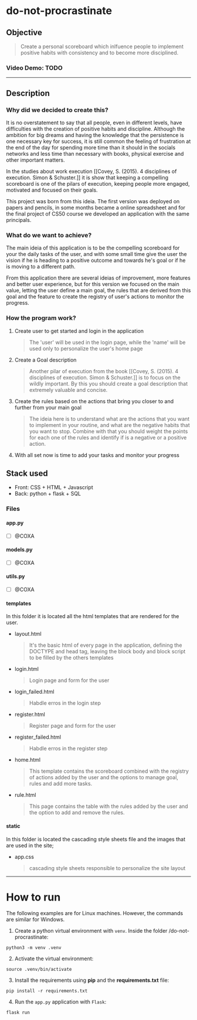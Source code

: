 # do-not-procrastinate

## Objective

> Create a personal scoreboard which inlfuence people to implement positive habits with consistency and to become more disciplined.

### Video Demo: TODO

<URL HERE>

---

## Description

### Why did we decided to create this?

It is no overstatement to say that all people, even in different levels, have difficulties with the creation of positive habits and discipline. Although the ambition for big dreams and having the knowledge that the persistence is one necessary key for success, it is still common the feeling of frustration at the end of the day for spending more time than it should in the socials networks and less time than necessary with books, physical exercise and other important matters.

In the studies about work execution [[Covey, S. (2015). 4 disciplines of execution. Simon & Schuster.]] it is show that keeping a compelling scoreboard is one of the pilars of execution, keeping people more engaged, motivated and focused on their goals.

This project was born from this ideia. The first version was deployed on papers and pencils, in some months became a online spreadsheet and for the final project of CS50 course we developed an application with the same principals.

### What do we want to achieve?

The main ideia of this application is to be the compelling scoreboard for your the daily tasks of the user, and with some small time give the user the vision if he is heading to a positive outcome and towards he's goal or if he is moving to a different path.

From this application there are several ideias of improvement, more features and better user experience, but for this version we focused on the main value, letting the user define a main goal, the rules that are derived from this goal and the feature to create the registry of user's actions to monitor the progress.

### How the program work?

1. Create user to get started and login in the application

    > The 'user' will be used in the login page, while the 'name' will be used only to personalize the user's home page

2. Create a Goal description

    > Another pilar of execution from the book [[Covey, S. (2015). 4 disciplines of execution. Simon & Schuster.]] is to focus on the wildly important. By this you should create a goal description that extremely valuable and concise.

3. Create the rules based on the actions that bring you closer to and further from your main goal

    > The ideia here is to understand what are the actions that you want to implement in your routine, and what are the negative habits that you want to stop. Combine with that you should weight the points for each one of the rules and identify if is a negative or a positive action.

4. With all set now is time to add your tasks and monitor your progress

## Stack used

-   Front: CSS + HTML + Javascript
-   Back: python + flask + SQL

### Files

#### app.py

-   [ ] @COXA

#### models.py

-   [ ] @COXA

#### utils.py

-   [ ] @COXA

#### templates

In this folder it is located all the html templates that are rendered for the user.

-   layout.html

    > It's the basic html of every page in the application, defining the DOCTYPE and head tag, leaving the block body and block script to be filled by the others templates

-   login.html

    > Login page and form for the user

-   login_failed.html

    > Habdle erros in the login step

-   register.html

    > Register page and form for the user

-   register_failed.html

    > Habdle erros in the register step

-   home.html

    > This template contains the scoreboard combined with the registry of actions added by the user and the options to manage goal, rules and add more tasks.

-   rule.html
    > This page contains the table with the rules added by the user and the option to add and remove the rules.

#### static

In this folder is located the cascading style sheets file and the images that are used in the site;

-   app.css
    > cascading style sheets responsible to personalize the site layout

---

# How to run

The following examples are for Linux machines. However, the commands are similar for Windows.

1. Create a python virtual environment with `venv`. Inside the folder /do-not-procrastinate:

`python3 -m venv .venv`

2. Activate the virtual environment:

`source .venv/bin/activate`

3. Install the requirements using **pip** and the **requirements.txt** file:

`pip install -r requirements.txt`

4. Run the `app.py` application with `Flask`:

`flask run`
